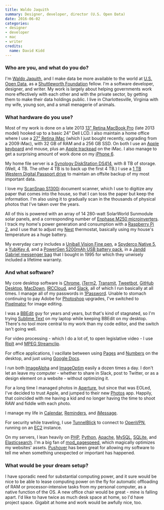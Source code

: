 ```yaml
---
title: Waldo Jaquith
summary: Designer, developer, director (U.S. Open Data)
date: 2016-06-02
categories:
- designer
- developer
- mac
- writer
credits:
  name: David Kidd
---
```


### Who are you, and what do you do?

I'm [Waldo Jaquith](https://waldo.jaquith.org/ "Waldo's website."), and I make data be more available to the world at [U.S. Open Data](https://usopendata.org/ "A group promoting open source U.S. government data sets."), as a [Shuttleworth Foundation](https://www.shuttleworthfoundation.org/ "A foundation helping to fund projects for social change.") fellow. I'm a software developer, designer, and writer. My work is largely about helping governments work more effectively with each other and with the private sector, by getting them to make their data holdings public. I live in Charlottesville, Virginia with my wife, young son, and a small menagerie of animals.

### What hardware do you use?

Most of my work is done on a late 2013 [13" Retina MacBook Pro][macbook-pro] (late 2013 model) hooked up to a basic 24" Dell LCD. I also maintain a home office where I use a [27" Retina iMac][imac] (which I just bought recently, upgrading from a 2009 iMac), with 32 GB of RAM and a 256 GB SSD. On both I use an [Apple keyboard][keyboard] and mouse, plus an [Apple trackpad][magic-trackpad] on the iMac. I also manage to get a surprising amount of work done on my [iPhone 6][iphone-6].

My home file server is a [Synology DiskStation DS414][diskstation-ds414], with 8 TB of storage. (Well, 4 TB. The other 4 TB is to back up the first 4 TB.) I use a [1 TB Western Digital Passport drive][my-passport-ultra] to maintain an offsite backup of my most important data.

I love my [ScanSnap S1300i][scansnap-s1300i] document scanner, which I use to digitize any paper that comes into the house, so that I can toss the paper but keep the information. I'm also using it to gradually scan in the thousands of physical photos that I've taken over the years.

All of this is powered with an array of 14 280-watt SolarWorld Sunmodule solar panels, and a corresponding number of [Enphase M250 microinverters][m250]. I track my home's power generation and consumption with a [Raspberry Pi 2][raspberry-pi-2], and I use that to adjust my [Nest][] thermostat, basically using my house's temperature as a huge battery.

My everyday carry includes a [Uniball Vision Fine pen][vision-fine-0.7], a [Spyderco Native 5][native-5], a [YubiKey 4][yubikey], and a [PowerGen 5200mAh USB battery pack][handigen], in a [Jandd Gabriel messenger bag][gabriel] that I bought in 1995 for which they unwisely included a lifetime warranty.

### And what software?

My core desktop software is [Chrome][], [iTerm2][], [Transmit][], [Tweetbot][], [GitHub Desktop][github-mac], [MacDown][], [IRCCloud][], and [Slack][], all of which I run basically at all times. I manage all of my passwords in [1Password][]. Unable to stomach continuing to pay Adobe for [Photoshop][] upgrades, I've switched to [Pixelmator][] for image editing.

I was a [BBEdit][] guy for years and years, but that's kind of stagnated, so I'm trying [Sublime Text][sublime-text] on my laptop while keeping BBEdit on my desktop. There's no tool more central to my work than my code editor, and the switch isn't going well.

For video processing - which I do a lot of, to open legislative video - I use [RipIt][] and [MPEG Streamclip][mpeg-streamclip].

For office applications, I vacillate between using [Pages][] and [Numbers][] on the desktop, and just using [Google Docs][google-docs].

I run both [ImageAlpha][] and [ImageOptim][] easily a dozen times a day. I don't let an leave my computer - whether to share in Slack, post to Twitter, or as a design element on a website - without optimizing it.

For a long time I managed photos in [Aperture][], but since that was EOLed, I've decided to trust Apple, and jumped to their new [Photos][] app. Happily, that coincided with me having a kid and no longer having the time to shoot RAW and fiddle with each photo.

I manage my life in [Calendar][ical], [Reminders][], and [iMessage][].

For security while traveling, I use [TunnelBlick][] to connect to [OpenVPN][], running on an [EC2][] instance.

On my servers, I lean heavily on [PHP][], [Python][], [Apache][], [MySQL][], [SQLite][], and [Elasticsearch][]. I'm a big fan of [mod_pagespeed][], which magically optimizes my websites' assets. [Pushover][] has been great for allowing my software to tell me when something unexpected or important has happened.

### What would be your dream setup?

I have sporadic need for substantial computing power, and it sure would be nice to be able to lease computing power on the fly for automatic offloading of RAM or processor-intensive tasks from my personal computer, as a native function of the OS. A new office chair would be great - mine is falling apart. I'd like to have twice as much desk space at home, so I'd have project space. Gigabit at home and work would be awfully nice, too.

[1password]: https://1password.com "Password management software for Mac OS X."
[apache]: https://www.apache.org/ "Web server software."
[aperture]: https://en.wikipedia.org/wiki/Aperture_(software) "Photo editing and management software for Mac OS X."
[bbedit]: http://www.barebones.com/products/bbedit/ "A text editor for the Mac."
[chrome]: https://www.google.com/intl/en/chrome/ "A WebKit-based browser, where each tab runs in its own thread."
[diskstation-ds414]: https://www.storagereview.com/review/synology-diskstation-ds414-review "A 4-bay NAS device."
[ec2]: https://aws.amazon.com/ec2/ "A web service for virtualised processing."
[elasticsearch]: https://www.elastic.co/elasticsearch "Distributed search engine software."
[gabriel]: https://www.jandd.com/detail.asp?PRODUCT_ID=FGMB "A messenger bag."
[github-mac]: https://desktop.github.com/ "A client for the versioning control service."
[google-docs]: https://en.wikipedia.org/wiki/Google_Docs "A web-based office suite."
[handigen]: http://www.powergenbatt.com/pgen_product/powergen-5200mah-battery-pack/ "A USB battery pack."
[ical]: https://en.wikipedia.org/wiki/Calendar_(Apple) "The calendar software included with macOS."
[imac]: https://www.apple.com/imac-24/ "An all-in-one computer."
[imagealpha]: https://pngmini.com/ "PNG optimising software for the Mac."
[imageoptim]: https://imageoptim.com/api "A Mac GUI wrapper for image optimising tools."
[imessage]: https://en.wikipedia.org/wiki/IMessage "A messaging platform."
[iphone-6]: https://en.wikipedia.org/wiki/IPhone_6 "A smartphone."
[irccloud]: https://www.irccloud.com/ "A web-based IRC service."
[iterm2]: https://iterm2.com/ "An alternative terminal application for Mac OS X."
[keyboard]: https://www.apple.com/us/shop/goto/mac/accessories "The keyboard."
[m250]: https://enphase.com/products-and-services/microinverters "A microinverter."
[macbook-pro]: https://www.apple.com/macbook-pro/ "A laptop."
[macdown]: https://macdown.uranusjr.com/ "A Markdown text editor for the Mac."
[magic-trackpad]: https://en.wikipedia.org/wiki/Magic_Trackpad "A trackpad for desktop machines."
[mod_pagespeed]: https://developers.google.com/speed/pagespeed/module/ "A web server module for automatically optimising pages."
[mpeg-streamclip]: http://www.squared5.com/ "A video converter and editor."
[my-passport-ultra]: https://www.wd.com/en/products/products.aspx?id=1000 "A portable external hard drive."
[mysql]: https://www.mysql.com/ "A relational database server."
[native-5]: https://www.spyderco.com/catalog/details.php?product=663 "A pocket knife."
[nest]: https://store.google.com/us/category/connected_home?hl=en-US&GoogleNest&utm_source=nest_redirect&utm_medium=google_oo&utm_campaign=homepage "A clever thermostat."
[numbers]: https://www.apple.com/numbers/ "A spreadsheet application for the Mac."
[openvpn]: https://openvpn.net/community/ "Open source VPN software."
[pages]: https://www.apple.com/pages/ "A Mac word processor and layout tool from Apple."
[photos]: https://www.apple.com/macos/photos/ "A photo editor for Mac OS X."
[photoshop]: https://www.adobe.com/products/photoshop.html "A bitmap image editor."
[php]: https://www.php.net/ "An interpreted scripting language."
[pixelmator]: http://web.archive.org/web/20230419034642/https://www.pixelmator.com/mac/ "An image editor for the Mac."
[pushover]: https://pushover.net/ "A push notification system and application."
[python]: https://www.python.org/ "An interpreted scripting language."
[raspberry-pi-2]: https://en.wikipedia.org/wiki/Raspberry_Pi "A single-board hackable computer."
[reminders]: https://support.apple.com/guide/icloud/mmc0cd794a/ "A to-do list included with Mac OS X."
[ripit]: http://web.archive.org/web/20210327003823/http://thelittleappfactory.com/ripit/ "DVD ripping software for the Mac."
[scansnap-s1300i]: https://www.pfu.ricoh.com/global/scanners/scansnap/s1300i/ "A portable scanner."
[slack]: https://slack.com/intl/ja-jp/ "A collaboration service."
[sqlite]: http://www.sqlite.org/index.html "A self-contained database engine."
[sublime-text]: http://www.sublimetext.com/ "A coder's text editor."
[transmit]: https://panic.com/transmit/ "An FTP/SFTP client for the Mac."
[tunnelblick]: https://tunnelblick.net/ "A Mac GUI for OpenVPN."
[tweetbot]: https://tapbots.com/tweetbot/mac/ "A Twitter client for the Mac."
[vision-fine-0.7]: http://web.archive.org/web/20170218183430/http://www.staples.com:80/uni-ball-Vision-Rollerball-Pens-Fine-Point-Black-Dozen/product_433910 "A pen."
[yubikey]: https://www.yubico.com/setup/ "A USB-based tool for generating one-time passwords."
